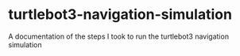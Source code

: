 # turtlebot3-navigation-simulation
A documentation of the steps I took to run the turtlebot3 navigation simulation
